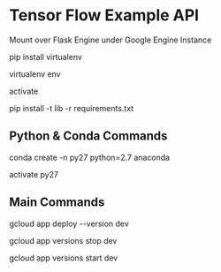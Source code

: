 

# Tensor Flow Example API

Mount over Flask Engine under Google Engine Instance


pip install virtualenv

virtualenv env

activate

pip install -t lib -r requirements.txt


## Python & Conda Commands

conda create -n py27 python=2.7 anaconda

activate py27



## Main Commands

gcloud app deploy --version dev

gcloud app versions stop dev

gcloud app versions start dev